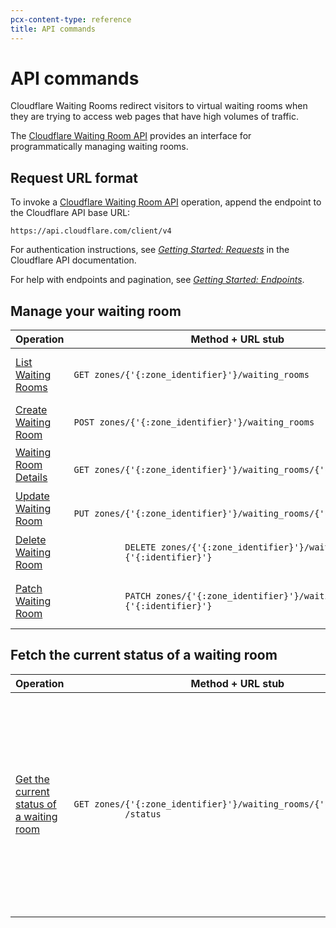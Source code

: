```yaml
---
pcx-content-type: reference
title: API commands
---
```


# API commands

Cloudflare Waiting Rooms redirect visitors to virtual waiting rooms when they are trying to access web pages that have high volumes of traffic.

The [Cloudflare Waiting Room API](https://api.cloudflare.com/#waiting_rooms) provides an interface for programmatically managing waiting rooms.

## Request URL format

To invoke a [Cloudflare Waiting Room API](https://api.cloudflare.com/#waiting-room-properties) operation, append the endpoint to the Cloudflare API base URL:

```shell
https://api.cloudflare.com/client/v4
```

For authentication instructions, see [_Getting Started: Requests_](https://api.cloudflare.com/#getting-started-requests) in the Cloudflare API documentation.

For help with endpoints and pagination, see [_Getting Started: Endpoints_](https://api.cloudflare.com/#getting-started-endpoints).

## Manage your waiting room

<table style="width:100%">
  <thead>
    <tr>
      <th>Operation</th>
      <th>Method + URL stub</th>
      <th>Notes</th>
    </tr>
  </thead>
  <tbody>
    <tr>
      <td>
        <a href="https://api.cloudflare.com/#waiting-room-list-waiting_rooms">List Waiting Rooms</a>
      </td>
      <td>
        <code>GET&nbsp;zones/{'{:zone_identifier}'}/waiting_rooms</code>
      </td>
      <td>List all waiting rooms for a zone.</td>
    </tr>
    <tr>
      <td>
        <a href="https://api.cloudflare.com/#waiting-room-create-waiting-room">
          Create Waiting Room
        </a>
      </td>
      <td>
        <code>POST&nbsp;zones/{'{:zone_identifier}'}/waiting_rooms</code>
      </td>
      <td>Create a waiting room.</td>
    </tr>
    <tr>
      <td>
        <a href="https://api.cloudflare.com/#waiting-room-waiting-room-details">
          Waiting Room Details
        </a>
      </td>
      <td>
        <code>
          GET&nbsp;zones/{'{:zone_identifier}'}/waiting_rooms/{'{:identifier}'}
        </code>
      </td>
      <td>Fetch a waiting room.</td>
    </tr>
    <tr>
      <td>
        <a href="https://api.cloudflare.com/#waiting-room-update-waiting-room">
          Update Waiting Room
        </a>
      </td>
      <td>
        <code>
          PUT&nbsp;zones/{'{:zone_identifier}'}/waiting_rooms/{'{:identifier}'}
        </code>
      </td>
      <td>Update a waiting room.</td>
    </tr>
    <tr>
      <td>
        <a href="https://api.cloudflare.com/#waiting-room-delete-waiting-room">
          Delete Waiting Room
        </a>
      </td>
      <td>
        <code>
          DELETE&nbsp;zones/{'{:zone_identifier}'}/waiting_rooms/
          {'{:identifier}'}
        </code>
      </td>
      <td>Delete a waiting room.</td>
    </tr>
    <tr>
      <td>
        <a href="https://api.cloudflare.com/#waiting-room-patch-waiting-room">Patch Waiting Room</a>
      </td>
      <td>
        <code>
          PATCH&nbsp;zones/{'{:zone_identifier}'}/waiting_rooms/
          {'{:identifier}'}
        </code>
      </td>
      <td>Patch a configured waiting room.</td>
    </tr>
  </tbody>
</table>

## Fetch the current status of a waiting room

<table style="width:100%">
  <thead>
    <tr>
      <th>Operation</th>
      <th>Method + URL stub</th>
      <th>Notes</th>
    </tr>
  </thead>
  <tbody>
    <tr>
      <td>
        <a href="https://api.cloudflare.com/#waiting-room-get-waiting-room-status">
          Get the current status of a waiting room
        </a>
      </td>
      <td>
        <code>
          GET&nbsp;zones/{'{:zone_identifier}'}/waiting_rooms/{'{:identifier}'}
          /status
        </code>
      </td>
      <td>
        <ul>
          <li>
            Returns <code>queueing</code> if the queue is activated (clients are put in the waiting
            room).
          </li>
          <li>
            Returns <code>not_queueing</code> if the queue is not activated or if the waiting room
            is suspended.
          </li>
        </ul>
      </td>
    </tr>
  </tbody>
</table>